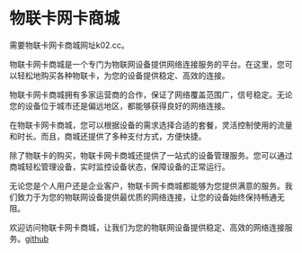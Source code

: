# 物联卡网卡商城

需要物联卡网卡商城网址k02.cc。

物联卡网卡商城是一个专门为物联网设备提供网络连接服务的平台。在这里，您可以轻松地购买各种物联卡，为您的设备提供稳定、高效的连接。

物联卡网卡商城拥有多家运营商的合作，保证了网络覆盖范围广，信号稳定。无论您的设备位于城市还是偏远地区，都能够获得良好的网络连接。

在物联卡网卡商城，您可以根据设备的需求选择合适的套餐，灵活控制使用的流量和时长。而且，商城还提供了多种支付方式，方便快捷。

除了物联卡的购买，物联卡网卡商城还提供了一站式的设备管理服务。您可以通过商城轻松管理设备，实时监控设备状态，保障设备的正常运行。

无论您是个人用户还是企业客户，物联卡网卡商城都能够为您提供满意的服务。我们致力于为您的物联网设备提供最优质的网络连接，让您的设备始终保持畅通无阻。

欢迎访问物联卡网卡商城，让我们为您的物联网设备提供稳定、高效的网络连接服务。[github](https://github.com)